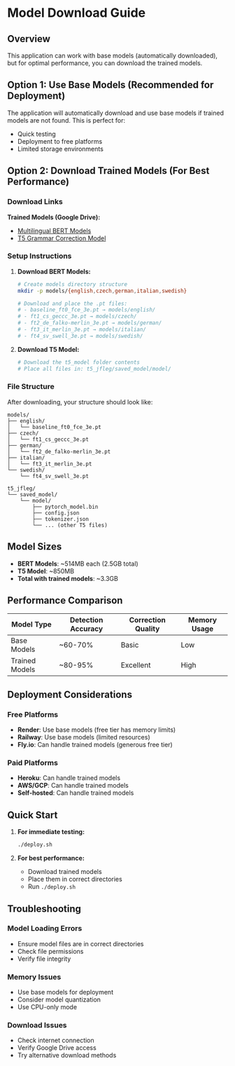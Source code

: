 # Model Download Guide

## Overview

This application can work with base models (automatically downloaded), but for optimal performance, you can download the trained models.

## Option 1: Use Base Models (Recommended for Deployment)

The application will automatically download and use base models if trained models are not found. This is perfect for:
- Quick testing
- Deployment to free platforms
- Limited storage environments

## Option 2: Download Trained Models (For Best Performance)

### Download Links

**Trained Models (Google Drive):**
- [Multilingual BERT Models](https://drive.google.com/drive/folders/1crPqOBruLN-WtZ74oDApQVToiv4bqgun?usp=sharing)
- [T5 Grammar Correction Model](https://drive.google.com/drive/folders/1gQZLJ_zvLWI3AyUDfFJ8oSPbin4GJDD4?usp=drive_link)

### Setup Instructions

1. **Download BERT Models:**
   ```bash
   # Create models directory structure
   mkdir -p models/{english,czech,german,italian,swedish}
   
   # Download and place the .pt files:
   # - baseline_ft0_fce_3e.pt → models/english/
   # - ft1_cs_geccc_3e.pt → models/czech/
   # - ft2_de_falko-merlin_3e.pt → models/german/
   # - ft3_it_merlin_3e.pt → models/italian/
   # - ft4_sv_swell_3e.pt → models/swedish/
   ```

2. **Download T5 Model:**
   ```bash
   # Download the t5_model folder contents
   # Place all files in: t5_jfleg/saved_model/model/
   ```

### File Structure

After downloading, your structure should look like:

```
models/
├── english/
│   └── baseline_ft0_fce_3e.pt
├── czech/
│   └── ft1_cs_geccc_3e.pt
├── german/
│   └── ft2_de_falko-merlin_3e.pt
├── italian/
│   └── ft3_it_merlin_3e.pt
└── swedish/
    └── ft4_sv_swell_3e.pt

t5_jfleg/
└── saved_model/
    └── model/
        ├── pytorch_model.bin
        ├── config.json
        ├── tokenizer.json
        └── ... (other T5 files)
```

## Model Sizes

- **BERT Models**: ~514MB each (2.5GB total)
- **T5 Model**: ~850MB
- **Total with trained models**: ~3.3GB

## Performance Comparison

| Model Type | Detection Accuracy | Correction Quality | Memory Usage |
|------------|-------------------|-------------------|--------------|
| Base Models | ~60-70% | Basic | Low |
| Trained Models | ~80-95% | Excellent | High |

## Deployment Considerations

### Free Platforms
- **Render**: Use base models (free tier has memory limits)
- **Railway**: Use base models (limited resources)
- **Fly.io**: Can handle trained models (generous free tier)

### Paid Platforms
- **Heroku**: Can handle trained models
- **AWS/GCP**: Can handle trained models
- **Self-hosted**: Can handle trained models

## Quick Start

1. **For immediate testing:**
   ```bash
   ./deploy.sh
   ```

2. **For best performance:**
   - Download trained models
   - Place them in correct directories
   - Run `./deploy.sh`

## Troubleshooting

### Model Loading Errors
- Ensure model files are in correct directories
- Check file permissions
- Verify file integrity

### Memory Issues
- Use base models for deployment
- Consider model quantization
- Use CPU-only mode

### Download Issues
- Check internet connection
- Verify Google Drive access
- Try alternative download methods 